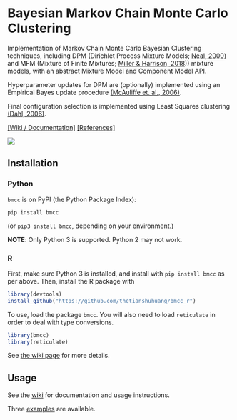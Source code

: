 # Bayesian Markov Chain Monte Carlo Clustering

Implementation of Markov Chain Monte Carlo Bayesian Clustering techniques, including DPM (Dirichlet Process Mixture Models; [Neal, 2000](https://github.com/thetianshuhuang/bmcc/wiki/References#1-neal-2000)) and MFM (Mixture of Finite Mixtures; [Miller & Harrison, 2018](References#2-miller--harrison-2018))) mixture models, with an abstract Mixture Model and Component Model API.

Hyperparameter updates for DPM are (optionally) implemented using an Empirical Bayes update procedure [(McAuliffe et. al., 2006)](References#3-mcauliffe-et-al-2006).

Final configuration selection is implemented using Least Squares clustering [(Dahl, 2006)](References#4-dahl-2006).

[[Wiki / Documentation]](https://github.com/thetianshuhuang/bmcc/wiki)
[[References]](https://github.com/thetianshuhuang/bmcc/wiki/References)

![](https://github.com/thetianshuhuang/bmcc/blob/master/preview/scatter.png)

## Installation

### Python

```bmcc``` is on PyPI (the Python Package Index):

```shell
pip install bmcc
```
(or ```pip3 install bmcc```, depending on your environment.)

**NOTE**: Only Python 3 is supported. Python 2 may not work.

### R

First, make sure Python 3 is installed, and install with ```pip install bmcc``` as per above. Then, install the R package with 

```R
library(devtools)
install_github("https://github.com/thetianshuhuang/bmcc_r")
```

To use, load the package ```bmcc```. You will also need to load ```reticulate``` in order to deal with type conversions.

```R
library(bmcc)
library(reticulate)
```

See [the wiki page](https://github.com/thetianshuhuang/bmcc/wiki/Installation-and-Basic-Usage) for more details.

## Usage

See the [wiki](https://github.com/thetianshuhuang/bmcc/wiki) for documentation and usage instructions.

Three [examples](https://github.com/thetianshuhuang/bmcc/tree/master/examples) are available.
